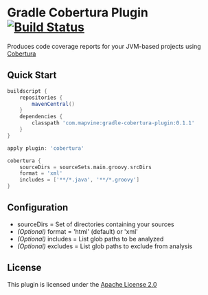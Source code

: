 # Gradle Cobertura Plugin [![Build Status](https://buildhive.cloudbees.com/job/Mapvine/job/gradle-cobertura-plugin/badge/icon)](https://buildhive.cloudbees.com/job/Mapvine/job/gradle-cobertura-plugin/)
Produces code coverage reports for your JVM-based projects using [Cobertura](http://cobertura.sourceforge.net/)

## Quick Start

```groovy
buildscript {
    repositories {
        mavenCentral()
    }
    dependencies {
        classpath 'com.mapvine:gradle-cobertura-plugin:0.1.1'
    }
}

apply plugin: 'cobertura'

cobertura {
    sourceDirs = sourceSets.main.groovy.srcDirs
    format = 'xml'
    includes = ['**/*.java', '**/*.groovy']
}
```

## Configuration

* sourceDirs = Set<File> of directories containing your sources
* _(Optional)_ format = 'html' (default) or 'xml'
* _(Optional)_ includes = List<String> glob paths to be analyzed
* _(Optional)_ excludes = List<String> glob paths to exclude from analysis

## License
This plugin is licensed under the [Apache License 2.0](http://www.apache.org/licenses/LICENSE-2.0.html)
